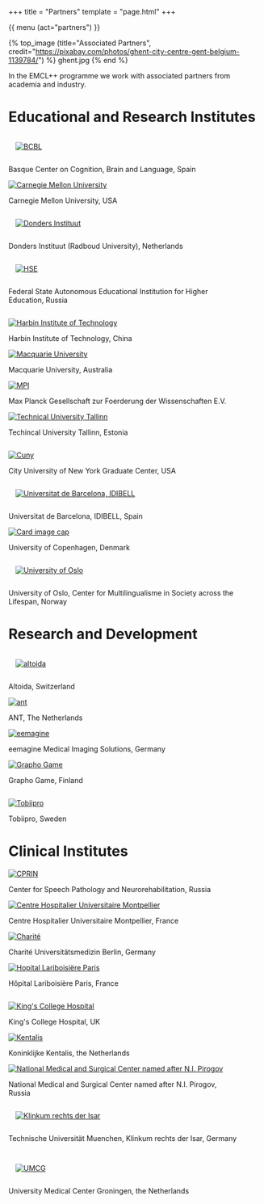 +++
title = "Partners"
template = "page.html"
+++

{{ menu (act="partners") }} 


{% top_image (title="Associated Partners", credit="https://pixabay.com/photos/ghent-city-centre-gent-belgium-1139784/") %}
ghent.jpg
{% end %}


<div class="container">

In the EMCL++ programme we work with associated partners from academia and industry.

# Educational and Research Institutes

<div row>
	<div class="card-deck" style="margin-bottom: 2em;">
		<div class="card" style="width: 90%;">
			<a href="https://www.bcbl.eu/en">
				<img class="card-img-top" src="/img/partners/bcbl.png" alt="BCBL" style="padding: 1em 1em"></a>
			<div class="card-body">
				<p class="card-text">Basque Center on Cognition, Brain and Language, Spain</p>
			</div>
		</div>
		<div class="card" style="width: 90%;">
			<a href="https://www.cmu.edu/">
				<img class="card-img-top" src="/img/partners/cmu.png" alt="Carnegie Mellon University"></a>
			<div class="card-body">
				<p class="card-text">Carnegie Mellon University, USA</p>
			</div>
		</div>
		<div class="card" style="width: 90%;">
			<a href="https://www.ru.nl/donders/">
				<img class="card-img-top" src="/img/partners/donders.png" alt="Donders Instituut" style="padding: 1em 1em"></a>
			<div class="card-body">
				<p class="card-text">Donders Instituut (Radboud University), Netherlands</p>
			</div>
		</div>
		<div class="card" style="width: 90%;">
			<a href="https://www.hse.ru/en/">
				<img class="card-img-top" src="/img/partners/hse.svg" alt="HSE" style="padding: 1em 1em"></a>
			<div class="card-body">
				<p class="card-text">Federal State Autonomous Educational Institution for Higher Education, Russia</p>
			</div>
		</div>
	</div>
</div>
<div row>
	<div class="card-deck" style="margin-bottom: 2em;">
		<div class="card" style="width: 90%;">
			<a href="http://en.hit.edu.cn/">
				<img class="card-img-top" src="/img/partners/harbin.jpg" alt="Harbin Institute of Technology"></a>
			<div class="card-body">
				<p class="card-text">Harbin Institute of Technology, China</p>
			</div>
		</div>
		<div class="card" style="width: 90%;">
			<a href="https://www.mq.edu.au/">
				<img class="card-img-top" src="/img/partners/macq.png" alt="Macquarie University"></a>
			<div class="card-body">
				<p class="card-text">Macquarie University, Australia</p>
			</div>
		</div>
		<div class="card" style="width: 90%;">
			<a href="https://www.mpi.nl/">
				<img class="card-img-top" src="/img/partners/mpi.png" alt="MPI"></a>
			<div class="card-body">
				<p class="card-text">Max Planck Gesellschaft zur Foerderung der Wissenschaften E.V. </p>
			</div>
		</div>
		<div class="card" style="width: 90%;">
			<a href="https://www.taltech.ee/en">
				<img class="card-img-top" src="/img/partners/taltech.png" alt="Technical University Tallinn"></a>
			<div class="card-body">
				<p class="card-text">Techincal University Tallinn, Estonia</p>
			</div>
		</div>
	</div>
</div>
<div row>
	<div class="card-deck" style="margin-bottom: 2em;">
		<div class="card" style="width: 90%;">
			<a href="https://www.cuny.edu/">
				<img class="card-img-top" src="/img/partners/CUNY.png" alt="Cuny"></a>
			<div class="card-body">
				<p class="card-text">City University of New York Graduate Center, USA</p>
			</div>
		</div>
		<div class="card" style="width: 90%;">
			<a href="https://brainvitge.org/">
				<img class="card-img-top" src="/img/partners/brainvitge.png" alt="Universitat de Barcelona, IDIBELL" style="padding: 1em 1em"></a>
			<div class="card-body">
				<p class="card-text">Universitat de Barcelona, IDIBELL, Spain </p>
			</div>
		</div>
		<div class="card" style="width: 90%;">
			<a href="https://www.ku.dk/english/">
				<img class="card-img-top" src="/img/partners/copenhagen.png" alt="Card image cap"></a>
			<div class="card-body">
				<p class="card-text">University of Copenhagen, Denmark</p>
			</div>
		</div>
		<div class="card" style="width: 90%;">
			<a href="https://www.hf.uio.no/multiling/english/">
				<img class="card-img-top" src="/img/partners/oslo.png" alt="University of Oslo" style="padding: 1em 1em"></a>
			<div class="card-body">
				<p class="card-text">University of Oslo, Center for Multilingualisme in Society across the Lifespan, Norway</p>
			</div>
		</div>
	</div>
</div>


# Research and Development

<div row>
	<div class="card-deck" style="margin-bottom: 2em;">
		<div class="card" style="width: 90%;">
			<!--{{ video (src="https://player.vimeo.com/external/336599725.hd.mp4?s=20369a048a1c843274a840c3c2bf989f4e5f6c97&amp;profile_id=175&amp;dnt=1", img="https://altoida.com/wp-content/uploads/2019/04/videoPosterCTP1.svg") }}-->
			<a href="http://altoida.com/">
				<img class="card-img-top" src="/img/partners/altoida.svg" alt="altoida" style="padding: 1em 1em"></a>
			<div class="card-body">
				<p class="card-text">Altoida, Switzerland</p>
			</div>
		</div>
		<div class="card" style="width: 90%;">
			<!--<div class="embed-responsive embed-responsive-16by9">
				<iframe class="embed-responsive-item" src="https://www.youtube-nocookie.com/embed/oaeP5kERyEA/maxresdefault.webp" allowfullscreen></iframe>
			</div>-->
			<a href="https://www.ant-neuro.com/">
				<img class="card-img-top" src="/img/partners/ant.jpg" alt="ant"></a>
			<div class="card-body">
				<p class="card-text">ANT, The Netherlands</p>
			</div>
		</div>
		<div class="card" style="width: 90%;">
			<a href="http://www.eemagine.com/">
				<img class="card-img-top" src="/img/partners/eemagine.png" alt="eemagine"></a>
			<div class="card-body">
				<p class="card-text">eemagine Medical Imaging Solutions, Germany</p>
			</div>
		</div>
		<div class="card" style="width: 90%;">
			<a href="https://www.graphogame.com/">
				<img class="card-img-top" src="/img/partners/grapho.png" alt="Grapho Game"></a>
			<div class="card-body">
				<p class="card-text">Grapho Game, Finland</p>
			</div>
		</div>
</div>
<div row>
	<div class="card-deck" style="margin-bottom: 2em;">
		<div class="card" style="width: 90%;">
			<a href="https://www.tobiipro.com/">
				<img class="card-img-top" scr="/img/partners/tobii.png" alt="Tobiipro"></a>
			<div class="card-body">
				<p class="card-text">Tobiipro, Sweden</p>
			</div>
		</div>
		<div class="card" style="width: 90%; border: 0px">
		</div>
		<div class="card" style="width: 90%;border: 0px">
		</div>
		<div class="card" style="width: 90%;border: 0px">
		</div>
</div>

# Clinical Institutes
<div row>
	<div class="card-deck" style="margin-bottom: 2em;">
		<div class="card" style="width: 90%;">
			<a href="https://www.grid.ac/institutes/grid.473407.3">
				<img class="card-img-top" src="/img/partners/cprin.png" alt="CPRIN"></a>
			<div class="card-body">
				<p class="card-text">Center for Speech Pathology and Neurorehabilitation, Russia</p>
			</div>
		</div>
		<div class="card" style="width: 90%;">
			<a href="https://www.chu-montpellier.fr/fr/">
				<img class="card-img-top" src="/img/partners/chu.svg" alt="Centre Hospitalier Universitaire Montpellier"></a>
			<div class="card-body">
				<p class="card-text">Centre Hospitalier Universitaire Montpellier, France </p>
			</div>
		</div>
		<div class="card" style="width: 90%;">
			<a href="https://www.charite.de/en/">
				<img class="card-img-top" src="/img/partners/charite.jpg" alt="Charité"></a>
			<div class="card-body">
				<p class="card-text">Charité Universitätsmedizin Berlin, Germany</p>
			</div>
		</div>
		<div class="card" style="width: 90%;">
			<a href="http://hopital-lariboisiere.aphp.fr/">
				<img class="card-img-top" src="/img/partners/hl.jpg" alt="Hopital Lariboisiëre Paris"></a>
			<div class="card-body">
				<p class="card-text">Hôpital Lariboisière Paris, France</p>
			</div>
		</div>
	</div>
</div>
<div row>
	<div class="card-deck" style="margin-bottom: 2em;">
		<div class="card" style="width: 90%;">
			<a href="https://www.kch.nhs.uk/">
				<img class="card-img-top" src="/img/partners/kings.jpg" alt="King's College Hospital"></a>
			<div class="card-body">
				<p class="card-text">King's College Hospital, UK</p>
			</div>
		</div>
		<div class="card" style="width: 90%;">
			<a href="https://kentalis.nl">
				<img class="card-img-top" src="/img/partners/kentalis.svg" alt="Kentalis"></a>
			<div class="card-body">
				<p class="card-text">Koninklijke Kentalis, the Netherlands</p>
			</div>
		</div>
		<div class="card" style="width: 90%;">
			<a href="http://www.pirogov-center.ru/">
				<img class="card-img-top" src="/img/partners/pirogov.jpg" alt="National Medical and Surgical Center named after N.I. Pirogov"></a>
			<div class="card-body">
				<p class="card-text">National Medical and Surgical Center named after N.I. Pirogov, Russia</p>
			</div>
		</div>
		<div class="card" style="width: 90%;">
			<a href="https://www.mri.tum.de/">
				<img class="card-img-top" src="/img/partners/tu.svg" alt="Klinkum rechts der Isar" style="padding: 1em 1em"></a>
			<div class="card-body">
				<p class="card-text">Technische Universität Muenchen, Klinkum rechts der Isar, Germany</p>
			</div>
		</div>
	</div>
</div>
<div row>
	<div class="card-deck" style="margin-bottom: 2em;">
		<div class="card" style="width: 90%;">
			<a href="">
				<img class="card-img-top" src="/img/partners/umcg.png" alt="UMCG" style="padding: 1em 1em"></a>
			<div class="card-body">
				<p class="card-text">University Medical Center Groningen, the Netherlands</p>
			</div>
		</div>
				<div class="card" style="width: 90%; border: 0px">
		</div>
		<div class="card" style="width: 90%;border: 0px">
		</div>
		<div class="card" style="width: 90%;border: 0px">
		</div>
	</div>
</div>

</div>
